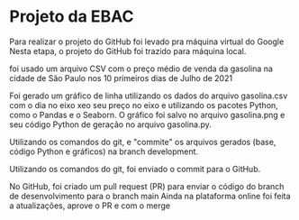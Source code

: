 # Projeto da EBAC

Para realizar o projeto do GitHub foi levado pra máquina virtual do Google
Nesta etapa, o projeto do GitHub foi trazido para máquina local.

foi usado um arquivo CSV com o preço médio de venda da gasolina na cidade de São Paulo nos 10 primeiros dias de Julho de 2021

Foi gerado um gráfico de linha utilizando os dados do arquivo gasolina.csv com o dia no eixo xeo seu preço no eixo e utilizando os pacotes Python, como o Pandas e o Seaborn. O gráfico foi salvo no arquivo gasolina.png e seu código Python de geração no arquivo gasolina.py.

Utilizando os comandos do git, e "commite" os arquivos gerados (base, código Python e gráficos) na branch development.

Utilizando os comandos do git, foi enviado o commit para o GitHub.

No GitHub, foi criado um pull request (PR) para enviar o código do branch de desenvolvimento para o branch main Ainda na plataforma online foi feita a atualizações, aprove o PR e com o merge

